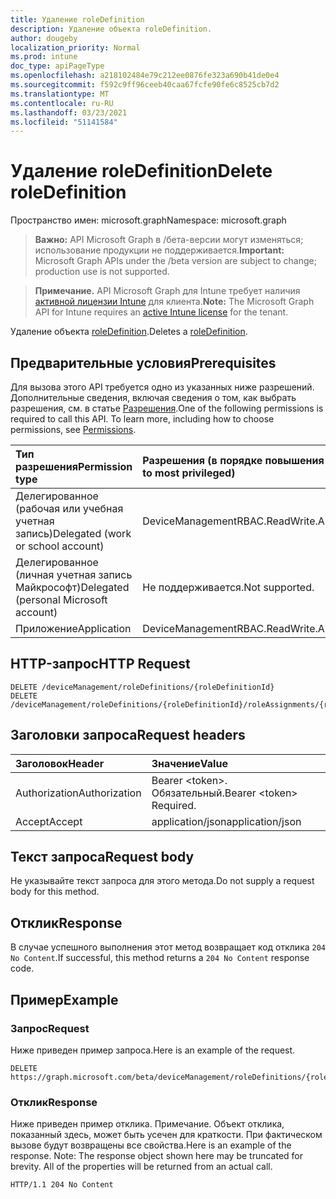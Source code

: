 ```yaml
---
title: Удаление roleDefinition
description: Удаление объекта roleDefinition.
author: dougeby
localization_priority: Normal
ms.prod: intune
doc_type: apiPageType
ms.openlocfilehash: a218102484e79c212ee0876fe323a690b41de0e4
ms.sourcegitcommit: f592c9ff96ceeb40caa67fcfe90fe6c8525cb7d2
ms.translationtype: MT
ms.contentlocale: ru-RU
ms.lasthandoff: 03/23/2021
ms.locfileid: "51141584"
---
```

# <a name="delete-roledefinition"></a><span data-ttu-id="21a69-103">Удаление roleDefinition</span><span class="sxs-lookup"><span data-stu-id="21a69-103">Delete roleDefinition</span></span>

<span data-ttu-id="21a69-104">Пространство имен: microsoft.graph</span><span class="sxs-lookup"><span data-stu-id="21a69-104">Namespace: microsoft.graph</span></span>

> <span data-ttu-id="21a69-105">**Важно:** API Microsoft Graph в /бета-версии могут изменяться; использование продукции не поддерживается.</span><span class="sxs-lookup"><span data-stu-id="21a69-105">**Important:** Microsoft Graph APIs under the /beta version are subject to change; production use is not supported.</span></span>

> <span data-ttu-id="21a69-106">**Примечание.** API Microsoft Graph для Intune требует наличия [активной лицензии Intune](https://go.microsoft.com/fwlink/?linkid=839381) для клиента.</span><span class="sxs-lookup"><span data-stu-id="21a69-106">**Note:** The Microsoft Graph API for Intune requires an [active Intune license](https://go.microsoft.com/fwlink/?linkid=839381) for the tenant.</span></span>

<span data-ttu-id="21a69-107">Удаление объекта [roleDefinition](../resources/intune-rbac-roledefinition.md).</span><span class="sxs-lookup"><span data-stu-id="21a69-107">Deletes a [roleDefinition](../resources/intune-rbac-roledefinition.md).</span></span>

## <a name="prerequisites"></a><span data-ttu-id="21a69-108">Предварительные условия</span><span class="sxs-lookup"><span data-stu-id="21a69-108">Prerequisites</span></span>
<span data-ttu-id="21a69-p101">Для вызова этого API требуется одно из указанных ниже разрешений. Дополнительные сведения, включая сведения о том, как выбрать разрешения, см. в статье [Разрешения](/graph/permissions-reference).</span><span class="sxs-lookup"><span data-stu-id="21a69-p101">One of the following permissions is required to call this API. To learn more, including how to choose permissions, see [Permissions](/graph/permissions-reference).</span></span>

|<span data-ttu-id="21a69-111">Тип разрешения</span><span class="sxs-lookup"><span data-stu-id="21a69-111">Permission type</span></span>|<span data-ttu-id="21a69-112">Разрешения (в порядке повышения привилегий)</span><span class="sxs-lookup"><span data-stu-id="21a69-112">Permissions (from least to most privileged)</span></span>|
|:---|:---|
|<span data-ttu-id="21a69-113">Делегированное (рабочая или учебная учетная запись)</span><span class="sxs-lookup"><span data-stu-id="21a69-113">Delegated (work or school account)</span></span>|<span data-ttu-id="21a69-114">DeviceManagementRBAC.ReadWrite.All</span><span class="sxs-lookup"><span data-stu-id="21a69-114">DeviceManagementRBAC.ReadWrite.All</span></span>|
|<span data-ttu-id="21a69-115">Делегированное (личная учетная запись Майкрософт)</span><span class="sxs-lookup"><span data-stu-id="21a69-115">Delegated (personal Microsoft account)</span></span>|<span data-ttu-id="21a69-116">Не поддерживается.</span><span class="sxs-lookup"><span data-stu-id="21a69-116">Not supported.</span></span>|
|<span data-ttu-id="21a69-117">Приложение</span><span class="sxs-lookup"><span data-stu-id="21a69-117">Application</span></span>|<span data-ttu-id="21a69-118">DeviceManagementRBAC.ReadWrite.All</span><span class="sxs-lookup"><span data-stu-id="21a69-118">DeviceManagementRBAC.ReadWrite.All</span></span>|

## <a name="http-request"></a><span data-ttu-id="21a69-119">HTTP-запрос</span><span class="sxs-lookup"><span data-stu-id="21a69-119">HTTP Request</span></span>
<!-- {
  "blockType": "ignored"
}
-->
``` http
DELETE /deviceManagement/roleDefinitions/{roleDefinitionId}
DELETE /deviceManagement/roleDefinitions/{roleDefinitionId}/roleAssignments/{roleAssignmentId}/roleDefinition
```

## <a name="request-headers"></a><span data-ttu-id="21a69-120">Заголовки запроса</span><span class="sxs-lookup"><span data-stu-id="21a69-120">Request headers</span></span>
|<span data-ttu-id="21a69-121">Заголовок</span><span class="sxs-lookup"><span data-stu-id="21a69-121">Header</span></span>|<span data-ttu-id="21a69-122">Значение</span><span class="sxs-lookup"><span data-stu-id="21a69-122">Value</span></span>|
|:---|:---|
|<span data-ttu-id="21a69-123">Authorization</span><span class="sxs-lookup"><span data-stu-id="21a69-123">Authorization</span></span>|<span data-ttu-id="21a69-124">Bearer &lt;token&gt;. Обязательный.</span><span class="sxs-lookup"><span data-stu-id="21a69-124">Bearer &lt;token&gt; Required.</span></span>|
|<span data-ttu-id="21a69-125">Accept</span><span class="sxs-lookup"><span data-stu-id="21a69-125">Accept</span></span>|<span data-ttu-id="21a69-126">application/json</span><span class="sxs-lookup"><span data-stu-id="21a69-126">application/json</span></span>|

## <a name="request-body"></a><span data-ttu-id="21a69-127">Текст запроса</span><span class="sxs-lookup"><span data-stu-id="21a69-127">Request body</span></span>
<span data-ttu-id="21a69-128">Не указывайте текст запроса для этого метода.</span><span class="sxs-lookup"><span data-stu-id="21a69-128">Do not supply a request body for this method.</span></span>

## <a name="response"></a><span data-ttu-id="21a69-129">Отклик</span><span class="sxs-lookup"><span data-stu-id="21a69-129">Response</span></span>
<span data-ttu-id="21a69-130">В случае успешного выполнения этот метод возвращает код отклика `204 No Content`.</span><span class="sxs-lookup"><span data-stu-id="21a69-130">If successful, this method returns a `204 No Content` response code.</span></span>

## <a name="example"></a><span data-ttu-id="21a69-131">Пример</span><span class="sxs-lookup"><span data-stu-id="21a69-131">Example</span></span>

### <a name="request"></a><span data-ttu-id="21a69-132">Запрос</span><span class="sxs-lookup"><span data-stu-id="21a69-132">Request</span></span>
<span data-ttu-id="21a69-133">Ниже приведен пример запроса.</span><span class="sxs-lookup"><span data-stu-id="21a69-133">Here is an example of the request.</span></span>
``` http
DELETE https://graph.microsoft.com/beta/deviceManagement/roleDefinitions/{roleDefinitionId}
```

### <a name="response"></a><span data-ttu-id="21a69-134">Отклик</span><span class="sxs-lookup"><span data-stu-id="21a69-134">Response</span></span>
<span data-ttu-id="21a69-p102">Ниже приведен пример отклика. Примечание. Объект отклика, показанный здесь, может быть усечен для краткости. При фактическом вызове будут возвращены все свойства.</span><span class="sxs-lookup"><span data-stu-id="21a69-p102">Here is an example of the response. Note: The response object shown here may be truncated for brevity. All of the properties will be returned from an actual call.</span></span>
``` http
HTTP/1.1 204 No Content
```




